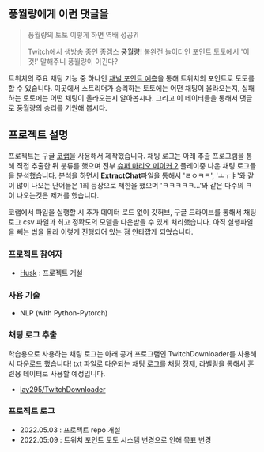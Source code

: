 ## 풍월량에게 이런 댓글을

> 풍월량의 토토 이렇게 하면 역배 성공?!
> 
> Twitch에서 생방송 중인 종겜스 [풍월량](https://www.twitch.tv/hanryang1125?lang=ko)! 불완전 놀이터인 포인트 토토에서 '이것!' 말해주니 풍월량이 이긴다? 

트위치의 주요 채팅 기능 중 하나인 [채널 포인트 예측](https://help.twitch.tv/s/article/channel-points-predictions?language=ko)을 통해 트위치의 포인트로 토토를 할 수 있습니다. 이곳에서 스트리머가 승리하는 토토에는 어떤 채팅이 올라오는지, 실패하는 토토에는 어떤 채팅이 올라오는지 알아봅시다. 그리고 이 데이터들을 통해서 댓글로 풍월량의 승리를 기원해 봅시다.

 ## 프로젝트 설명
프로젝트는 구글 [코랩](https://colab.research.google.com/github/JangHanjun/Hanryang_Win_Formula/blob/main/PoongWinPercent.ipynb)을 사용해서 제작했습니다. 채팅 로그는 아래 추출 프로그램을 통해 직접 추출한 뒤 분류를 했으며 전부 [슈퍼 마리오 메이커 2](https://www.nintendo.co.kr/software/switch/baaqa/pc/) 플레이중 나온 채팅 로그들을 분석했습니다. 분석을 하면서 **ExtractChat**파일을 통해서 'ㄹㅇㅋㅋ', 'ㅗㅜㅑ'와 같이 많이 나오는 단어들은 1회 등장으로 제한을 했으며 'ㅋㅋㅋㅋㅋ...'와 같은 다수의 ㅋ 이 나오는것은 제거를 했습니다.



코랩에서 파일을 실행할 시 추가 데이터 로드 없이 깃허브, 구글 드라이브를 통해서 채팅 로그 csv 파일과 최고 정확도의 모델을 다운받을 수 있게 처리했습니다. 아직 실행파일을 빼는 법을 몰라 이렇게 진행되어 있는 점 안타깝게 되었습니다.



 ### 프로젝트 참여자

 - [Husk](https://github.com/JangHanjun) : 프로젝트 개설

 ### 사용 기술
 - NLP (with Python-Pytorch)

 ### 채팅 로그 추출
 학습용으로 사용하는 채팅 로그는 아래 공개 프로그램인 TwitchDownloader를 사용해서 다운로드 했습니다! txt 파일로 다운되는 채팅 로그를 채팅 정제, 라벨링을 통해서 훈련용 데이터로 사용할 예정입니다.
 - [lay295/TwitchDownloader](https://github.com/lay295/TwitchDownloader)

### 프로젝트 로그
- 2022.05.03 : 프로젝트 repo 개설
- 2022.05:09 : 트위치 포인트 토토 시스템 변경으로 인해 목표 변경
